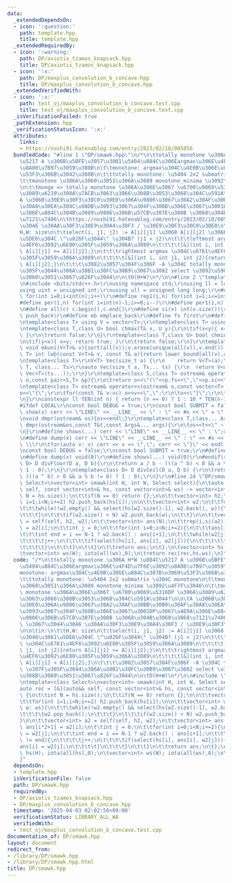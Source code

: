 ```yaml
---
data:
  _extendedDependsOn:
  - icon: ':question:'
    path: template.hpp
    title: template.hpp
  _extendedRequiredBy:
  - icon: ':warning:'
    path: DP/axiotis_tzamos_knapsack.hpp
    title: DP/axiotis_tzamos_knapsack.hpp
  - icon: ':x:'
    path: DP/maxplus_convolution_b_concave.hpp
    title: DP/maxplus_convolution_b_concave.hpp
  _extendedVerifiedWith:
  - icon: ':x:'
    path: test_oj/maxplus_convolution_b_concave.test.cpp
    title: test_oj/maxplus_convolution_b_concave.test.cpp
  _isVerificationFailed: true
  _pathExtension: hpp
  _verificationStatusIcon: ':x:'
  attributes:
    links:
    - https://noshi91.hatenablog.com/entry/2023/02/18/005856
  bundledCode: "#line 1 \"DP/smawk.hpp\"\n/*\n\ttotally monotone \u306A H*W \u884C\
    \u5217 A \u306B\u5BFE\u3057\u3001\u5404\u884C\u306Eargmax\u306E\u4F4D\u7F6E\u3092\
    \u8A08\u7B97\u3059\u308B\n\t\tmonotone: argmax\u304C\u4E0B\u306E\u884C\u307B\u3069\
    \u53F3\u306B\u3042\u308B\n\t\ttotally monotone: \u5404 2x2 submatrix \u304C monotone\n\
    \t\tmonotone \u306A\u3060\u3051\u306A\u3089 monotone_minima \u3092\u4F7F\u3046\
    \n\t\tmonge => totally monotone \u306A\u306E\u3067 \u6700\u9069\u5316DP \u306A\
    \u3089\u6210\u308A\u7ACB\u3063\u3066\u308B\u3053\u3068\u304C\u591A\u3044?\n\n\t\
    A \u306B\u30E9\u30F3\u30C0\u30E0\u306A\u9806\u3067\u30A2\u30AF\u30BB\u30B9\u30AF\
    \u30A8\u30EA\u304C\u98DB\u3093\u3067\u304F\u308B\u306E\u3067\u3001DP\u3067\u4E0A\
    \u306E\u884C\u304B\u3089\u9806\u306B\u57CB\u307E\u308B \u3068\u304B\u3060\u3068\
    \u7121\u7406\n\thttps://noshi91.hatenablog.com/entry/2023/02/18/005856 \u3067\u3044\
    \u3046 \u30AA\u30F3\u30E9\u30A4\u30F3 / \u30E9\u30F3\u30C0\u30E0\n\n\tin:\n\t\t\
    H,W: size\n\t\tselect(i, j1, j2) := A[i][j1] \u3068 A[i][j2] \u306E\u3046\u3061\
    \u5DE6\u304C \"\u826F\u3044\" \u304B? (j1 < j2)\n\t\t\tleftmost argmax \u304C\u6761\
    \u4EF6\u3092\u6E80\u305F\u3059\u306A\u3089\n\t\t\t\t[&](int i, int j1, int j2){return\
    \ A[i][j1] >= A[i][j2];}\n\t\t\trightmost argmax \u304C\u6761\u4EF6\u3092\u6E80\
    \u305F\u3059\u306A\u3089\n\t\t\t\t[&](int i, int j1, int j2){return A[i][j1] >\
    \ A[i][j2];}\n\t\t\t\u3082\u3057\u304F\u306F -A \u304C totally monotone \u307F\
    \u305F\u3044\u306A\u30B1\u30FC\u30B9\u3067\u3082 select \u3092\u5909\u3048\u308B\
    \u3060\u3051\u3067\u826F\u3044\n\n\tO(H+W)\n*/\n\n#line 2 \"template.hpp\"\n\r\
    \n#include <bits/stdc++.h>\r\nusing namespace std;\r\nusing ll = long long;\r\n\
    using uint = unsigned int;\r\nusing ull = unsigned long long;\r\n#define rep(i,n)\
    \ for(int i=0;i<int(n);i++)\r\n#define rep1(i,n) for(int i=1;i<=int(n);i++)\r\n\
    #define per(i,n) for(int i=int(n)-1;i>=0;i--)\r\n#define per1(i,n) for(int i=int(n);i>0;i--)\r\
    \n#define all(c) c.begin(),c.end()\r\n#define si(x) int(x.size())\r\n#define pb\
    \ push_back\r\n#define eb emplace_back\r\n#define fs first\r\n#define sc second\r\
    \ntemplate<class T> using V = vector<T>;\r\ntemplate<class T> using VV = vector<vector<T>>;\r\
    \ntemplate<class T,class U> bool chmax(T& x, U y){\r\n\tif(x<y){ x=y; return true;\
    \ }\r\n\treturn false;\r\n}\r\ntemplate<class T,class U> bool chmin(T& x, U y){\r\
    \n\tif(y<x){ x=y; return true; }\r\n\treturn false;\r\n}\r\ntemplate<class T>\
    \ void mkuni(V<T>& v){sort(all(v));v.erase(unique(all(v)),v.end());}\r\ntemplate<class\
    \ T> int lwb(const V<T>& v, const T& a){return lower_bound(all(v),a) - v.begin();}\r\
    \ntemplate<class T>\r\nV<T> Vec(size_t a) {\r\n    return V<T>(a);\r\n}\r\ntemplate<class\
    \ T, class... Ts>\r\nauto Vec(size_t a, Ts... ts) {\r\n  return V<decltype(Vec<T>(ts...))>(a,\
    \ Vec<T>(ts...));\r\n}\r\ntemplate<class S,class T> ostream& operator<<(ostream&\
    \ o,const pair<S,T> &p){\r\n\treturn o<<\"(\"<<p.fs<<\",\"<<p.sc<<\")\";\r\n}\r\
    \ntemplate<class T> ostream& operator<<(ostream& o,const vector<T> &vc){\r\n\t\
    o<<\"{\";\r\n\tfor(const T& v:vc) o<<v<<\",\";\r\n\to<<\"}\";\r\n\treturn o;\r\
    \n}\r\nconstexpr ll TEN(int n) { return (n == 0) ? 1 : 10 * TEN(n-1); }\r\n\r\n\
    #ifdef LOCAL\r\nconst bool DEBUG = true;\r\nconst bool SUBMIT = false;\r\n#define\
    \ show(x) cerr << \"LINE\" << __LINE__ << \" : \" << #x << \" = \" << (x) << endl\r\
    \nvoid dmpr(ostream& os){os<<endl;}\r\ntemplate<class T,class... Args>\r\nvoid\
    \ dmpr(ostream&os,const T&t,const Args&... args){\r\n\tos<<t<<\" ~ \";\r\n\tdmpr(os,args...);\r\
    \n}\r\n#define shows(...) cerr << \"LINE\" << __LINE__ << \" : \";dmpr(cerr,##__VA_ARGS__)\r\
    \n#define dump(x) cerr << \"LINE\" << __LINE__ << \" : \" << #x << \" = {\"; \
    \ \\\r\n\tfor(auto v: x) cerr << v << \",\"; cerr << \"}\" << endl;\r\n#else\r\
    \nconst bool DEBUG = false;\r\nconst bool SUBMIT = true;\r\n#define show(x) void(0)\r\
    \n#define dump(x) void(0)\r\n#define shows(...) void(0)\r\n#endif\r\n\r\ntemplate<class\
    \ D> D divFloor(D a, D b){\r\n\treturn a / b - (((a ^ b) < 0 && a % b != 0) ?\
    \ 1 : 0);\r\n}\r\ntemplate<class D> D divCeil(D a, D b) {\r\n\treturn a / b +\
    \ (((a ^ b) > 0 && a % b != 0) ? 1 : 0);\r\n}\r\n#line 24 \"DP/smawk.hpp\"\ntemplate<class\
    \ Select>\nvector<int> smawk(int H, int W, Select select){\n\tauto rec = [&](auto&&\
    \ self, const vector<int>& hs, const vector<int>& ws) -> vector<int> {\n\t\tint\
    \ N = hs.size();\n\t\tif(N == 0) return {};\n\n\t\tvector<int> h2;\n\t\tfor(int\
    \ i=1;i<N;i+=2) h2.push_back(hs[i]);\n\n\t\tvector<int> w2;\n\t\tfor(int w: ws){\n\
    \t\t\twhile(!w2.empty() && select(hs[w2.size()-1], w2.back(), w)){\n\t\t\t\tw2.pop_back();\n\
    \t\t\t}\n\t\t\tif(w2.size() < N) w2.push_back(w);\n\t\t}\n\n\t\tvector<int> a2\
    \ = self(self, h2, w2);\n\t\tvector<int> ans(N);\n\t\trep(i,si(a2)) ans[i*2+1]\
    \ = a2[i];\n\t\tint j = 0;\n\t\tfor(int i=0;i<N;i+=2){\n\t\t\tans[i] = w2[j];\n\
    \t\t\tint end = i == N-1 ? w2.back() : ans[i+1];\n\t\t\twhile(w2[j] != end){\n\
    \t\t\t\tj++;\n\t\t\t\tif(select(hs[i], ans[i], w2[j])){\n\t\t\t\t\tans[i] = w2[j];\n\
    \t\t\t\t}\n\t\t\t}\n\t\t}\n\t\treturn ans;\n\t};\n\tvector<int> hs(H); iota(all(hs),0);\n\
    \tvector<int> ws(W); iota(all(ws),0);\n\treturn rec(rec,hs,ws);\n}\n"
  code: "/*\n\ttotally monotone \u306A H*W \u884C\u5217 A \u306B\u5BFE\u3057\u3001\
    \u5404\u884C\u306Eargmax\u306E\u4F4D\u7F6E\u3092\u8A08\u7B97\u3059\u308B\n\t\t\
    monotone: argmax\u304C\u4E0B\u306E\u884C\u307B\u3069\u53F3\u306B\u3042\u308B\n\
    \t\ttotally monotone: \u5404 2x2 submatrix \u304C monotone\n\t\tmonotone \u306A\
    \u3060\u3051\u306A\u3089 monotone_minima \u3092\u4F7F\u3046\n\t\tmonge => totally\
    \ monotone \u306A\u306E\u3067 \u6700\u9069\u5316DP \u306A\u3089\u6210\u308A\u7ACB\
    \u3063\u3066\u308B\u3053\u3068\u304C\u591A\u3044?\n\n\tA \u306B\u30E9\u30F3\u30C0\
    \u30E0\u306A\u9806\u3067\u30A2\u30AF\u30BB\u30B9\u30AF\u30A8\u30EA\u304C\u98DB\
    \u3093\u3067\u304F\u308B\u306E\u3067\u3001DP\u3067\u4E0A\u306E\u884C\u304B\u3089\
    \u9806\u306B\u57CB\u307E\u308B \u3068\u304B\u3060\u3068\u7121\u7406\n\thttps://noshi91.hatenablog.com/entry/2023/02/18/005856\
    \ \u3067\u3044\u3046 \u30AA\u30F3\u30E9\u30A4\u30F3 / \u30E9\u30F3\u30C0\u30E0\
    \n\n\tin:\n\t\tH,W: size\n\t\tselect(i, j1, j2) := A[i][j1] \u3068 A[i][j2] \u306E\
    \u3046\u3061\u5DE6\u304C \"\u826F\u3044\" \u304B? (j1 < j2)\n\t\t\tleftmost argmax\
    \ \u304C\u6761\u4EF6\u3092\u6E80\u305F\u3059\u306A\u3089\n\t\t\t\t[&](int i, int\
    \ j1, int j2){return A[i][j1] >= A[i][j2];}\n\t\t\trightmost argmax \u304C\u6761\
    \u4EF6\u3092\u6E80\u305F\u3059\u306A\u3089\n\t\t\t\t[&](int i, int j1, int j2){return\
    \ A[i][j1] > A[i][j2];}\n\t\t\t\u3082\u3057\u304F\u306F -A \u304C totally monotone\
    \ \u307F\u305F\u3044\u306A\u30B1\u30FC\u30B9\u3067\u3082 select \u3092\u5909\u3048\
    \u308B\u3060\u3051\u3067\u826F\u3044\n\n\tO(H+W)\n*/\n\n#include \"template.hpp\"\
    \ntemplate<class Select>\nvector<int> smawk(int H, int W, Select select){\n\t\
    auto rec = [&](auto&& self, const vector<int>& hs, const vector<int>& ws) -> vector<int>\
    \ {\n\t\tint N = hs.size();\n\t\tif(N == 0) return {};\n\n\t\tvector<int> h2;\n\
    \t\tfor(int i=1;i<N;i+=2) h2.push_back(hs[i]);\n\n\t\tvector<int> w2;\n\t\tfor(int\
    \ w: ws){\n\t\t\twhile(!w2.empty() && select(hs[w2.size()-1], w2.back(), w)){\n\
    \t\t\t\tw2.pop_back();\n\t\t\t}\n\t\t\tif(w2.size() < N) w2.push_back(w);\n\t\t\
    }\n\n\t\tvector<int> a2 = self(self, h2, w2);\n\t\tvector<int> ans(N);\n\t\trep(i,si(a2))\
    \ ans[i*2+1] = a2[i];\n\t\tint j = 0;\n\t\tfor(int i=0;i<N;i+=2){\n\t\t\tans[i]\
    \ = w2[j];\n\t\t\tint end = i == N-1 ? w2.back() : ans[i+1];\n\t\t\twhile(w2[j]\
    \ != end){\n\t\t\t\tj++;\n\t\t\t\tif(select(hs[i], ans[i], w2[j])){\n\t\t\t\t\t\
    ans[i] = w2[j];\n\t\t\t\t}\n\t\t\t}\n\t\t}\n\t\treturn ans;\n\t};\n\tvector<int>\
    \ hs(H); iota(all(hs),0);\n\tvector<int> ws(W); iota(all(ws),0);\n\treturn rec(rec,hs,ws);\n\
    }"
  dependsOn:
  - template.hpp
  isVerificationFile: false
  path: DP/smawk.hpp
  requiredBy:
  - DP/axiotis_tzamos_knapsack.hpp
  - DP/maxplus_convolution_b_concave.hpp
  timestamp: '2025-04-03 02:02:56+09:00'
  verificationStatus: LIBRARY_ALL_WA
  verifiedWith:
  - test_oj/maxplus_convolution_b_concave.test.cpp
documentation_of: DP/smawk.hpp
layout: document
redirect_from:
- /library/DP/smawk.hpp
- /library/DP/smawk.hpp.html
title: DP/smawk.hpp
---
```

